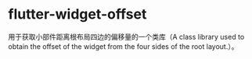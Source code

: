 # flutter-widget-offset
用于获取小部件距离根布局四边的偏移量的一个类库（A class library used to obtain the offset of the widget from the four sides of the root layout.）。
